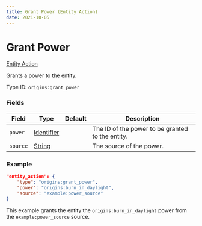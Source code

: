 ```yaml
---
title: Grant Power (Entity Action)
date: 2021-10-05
---
```

# Grant Power

[Entity Action](../entity_actions.md)

Grants a power to the entity.

Type ID: `origins:grant_power`

### Fields

Field | Type | Default | Description
------|------|---------|-------------
`power` | [Identifier](../data_types/identifier.md) | | The ID of the power to be granted to the entity.
`source` | [String](../data_types/string.md) | | The source of the power.

### Example
```json
"entity_action": {
    "type": "origins:grant_power",
    "power": "origins:burn_in_daylight",
    "source": "example:power_source"
}
```
This example grants the entity the `origins:burn_in_daylight` power from the `example:power_source` source.